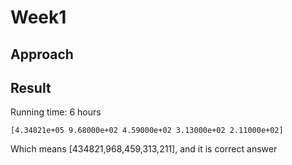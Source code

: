 # Week1

## Approach


## Result
Running time: 6 hours
```
[4.34821e+05 9.68000e+02 4.59000e+02 3.13000e+02 2.11000e+02]
```

Which means [434821,968,459,313,211], and it is correct answer
